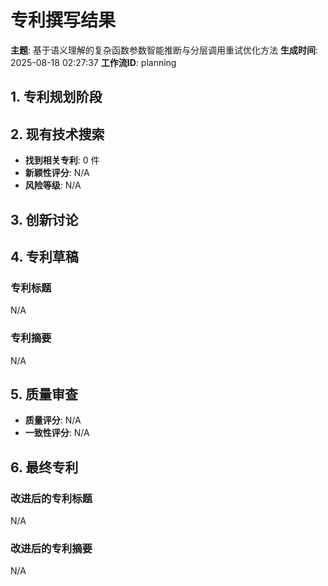 # 专利撰写结果

**主题**: 基于语义理解的复杂函数参数智能推断与分层调用重试优化方法
**生成时间**: 2025-08-18 02:27:37
**工作流ID**: planning

## 1. 专利规划阶段

## 2. 现有技术搜索

- **找到相关专利**: 0 件
- **新颖性评分**: N/A
- **风险等级**: N/A

## 3. 创新讨论

## 4. 专利草稿

### 专利标题
N/A

### 专利摘要
N/A

## 5. 质量审查

- **质量评分**: N/A
- **一致性评分**: N/A

## 6. 最终专利

### 改进后的专利标题
N/A
### 改进后的专利摘要
N/A
